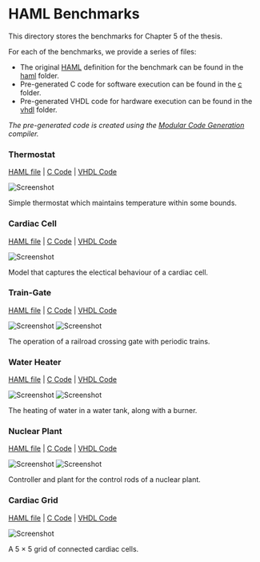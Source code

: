 # HAML Benchmarks

This directory stores the benchmarks for Chapter 5 of the thesis.

For each of the benchmarks, we provide a series of files:
- The original [HAML](https://github.com/PRETgroup/modular-code-generation/blob/master/specs/HAML.md) definition for the benchmark can be found in the [haml](haml) folder.
- Pre-generated C code for software execution can be found in the [c](c) folder.
- Pre-generated VHDL code for hardware execution can be found in the [vhdl](vhdl) folder.

*The pre-generated code is created using the [Modular Code Generation](https://github.com/PRETgroup/modular-code-generation) compiler.*

### Thermostat
[HAML file](haml/thermostat.yaml) | [C Code](c/thermostat) | [VHDL Code](vhdl/thermostat)

![Screenshot](diagrams/thermostat.png)

Simple thermostat which maintains temperature within some bounds.

### Cardiac Cell
[HAML file](haml/cardiac_cell.yaml) | [C Code](c/cardiac_cell) | [VHDL Code](vhdl/cardiac_cell)

![Screenshot](diagrams/cardiac_cell.png)

Model that captures the electical behaviour of a cardiac cell.

### Train-Gate
[HAML file](haml/train_gate.yaml) | [C Code](c/train_gate) | [VHDL Code](vhdl/train_gate)

![Screenshot](diagrams/train_gate_train.png)
![Screenshot](diagrams/train_gate_gate.png)

The operation of a railroad crossing gate with periodic trains.

### Water Heater
[HAML file](haml/water_heater.yaml) | [C Code](c/water_heater) | [VHDL Code](vhdl/water_heater)

![Screenshot](diagrams/water_heater_watertank.png)
![Screenshot](diagrams/water_heater_burner.png)

The heating of water in a water tank, along with a burner.

### Nuclear Plant
[HAML file](haml/nuclear_plant.yaml) | [C Code](c/nuclear_plant) | [VHDL Code](vhdl/nuclear_plant)

![Screenshot](diagrams/nuclear_plant_plant.png)
![Screenshot](diagrams/nuclear_plant_controller.png)

Controller and plant for the control rods of a nuclear plant.

### Cardiac Grid
[HAML file](haml/cardiac_grid.yaml) | [C Code](c/cardiac_grid) | [VHDL Code](vhdl/cardiac_grid)

![Screenshot](diagrams/cardiac_grid.png)

A 5 × 5 grid of connected cardiac cells.
